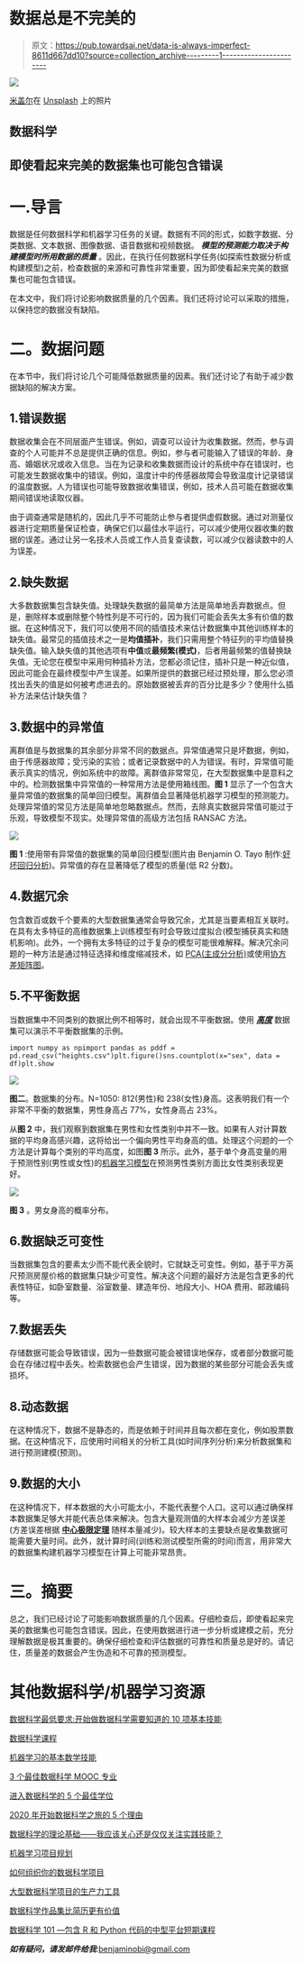 # 数据总是不完美的

> 原文：<https://pub.towardsai.net/data-is-always-imperfect-8611d667dd10?source=collection_archive---------1----------------------->

![](img/2081413bc0c932e6bc31fbc477cc2b41.png)

[米盖尔](https://unsplash.com/@voodoolx?utm_source=medium&utm_medium=referral)在 [Unsplash](https://unsplash.com?utm_source=medium&utm_medium=referral) 上的照片

## 数据科学

## 即使看起来完美的数据集也可能包含错误

# 一.导言

数据是任何数据科学和机器学习任务的关键。数据有不同的形式，如数字数据、分类数据、文本数据、图像数据、语音数据和视频数据。 ***模型的预测能力取决于构建模型时所用数据的质量*** 。因此，在执行任何数据科学任务(如探索性数据分析或构建模型)之前，检查数据的来源和可靠性非常重要，因为即使看起来完美的数据集也可能包含错误。

在本文中，我们将讨论影响数据质量的几个因素。我们还将讨论可以采取的措施，以保持您的数据没有缺陷。

# 二。数据问题

在本节中，我们将讨论几个可能降低数据质量的因素。我们还讨论了有助于减少数据缺陷的解决方案。

## 1.错误数据

数据收集会在不同层面产生错误。例如，调查可以设计为收集数据。然而，参与调查的个人可能并不总是提供正确的信息。例如，参与者可能输入了错误的年龄、身高、婚姻状况或收入信息。当在为记录和收集数据而设计的系统中存在错误时，也可能发生数据收集中的错误。例如，温度计中的传感器故障会导致温度计记录错误的温度数据。人为错误也可能导致数据收集错误，例如，技术人员可能在数据收集期间错误地读取仪器。

由于调查通常是随机的，因此几乎不可能防止参与者提供虚假数据。通过对测量仪器进行定期质量保证检查，确保它们以最佳水平运行，可以减少使用仪器收集的数据的误差。通过让另一名技术人员或工作人员复查读数，可以减少仪器读数中的人为误差。

## 2.缺失数据

大多数数据集包含缺失值。处理缺失数据的最简单方法是简单地丢弃数据点。但是，删除样本或删除整个特性列是不可行的，因为我们可能会丢失太多有价值的数据。在这种情况下，我们可以使用不同的插值技术来估计数据集中其他训练样本的缺失值。最常见的插值技术之一是**均值插补**，我们只需用整个特征列的平均值替换缺失值。输入缺失值的其他选项有**中值**或**最频繁(模式)**，后者用最频繁的值替换缺失值。无论您在模型中采用何种插补方法，您都必须记住，插补只是一种近似值，因此可能会在最终模型中产生误差。如果所提供的数据已经过预处理，那么您必须找出丢失的值是如何被考虑进去的。原始数据被丢弃的百分比是多少？使用什么插补方法来估计缺失值？

## 3.数据中的异常值

离群值是与数据集的其余部分非常不同的数据点。异常值通常只是坏数据，例如，由于传感器故障；受污染的实验；或者记录数据中的人为错误。有时，异常值可能表示真实的情况，例如系统中的故障。离群值非常常见，在大型数据集中是意料之中的。检测数据集中异常值的一种常用方法是使用箱线图。**图 1** 显示了一个包含大量异常值的数据集的简单回归模型。离群值会显著降低机器学习模型的预测能力。处理异常值的常见方法是简单地忽略数据点。然而，去除真实数据异常值可能过于乐观，导致模型不现实。处理异常值的高级方法包括 RANSAC 方法。

![](img/07dbe26bac55c97af17bff5b9d8d73e7.png)

**图 1** :使用带有异常值的数据集的简单回归模型(图片由 Benjamin O. Tayo 制作:[好坏回归分析](https://medium.com/towards-artificial-intelligence/bad-and-good-regression-analysis-700ca9b506ff))。异常值的存在显著降低了模型的质量(低 R2 分数)。

## 4.数据冗余

包含数百或数千个要素的大型数据集通常会导致冗余，尤其是当要素相互关联时。在具有太多特征的高维数据集上训练模型有时会导致过度拟合(模型捕获真实和随机影响)。此外，一个拥有太多特征的过于复杂的模型可能很难解释。解决冗余问题的一种方法是通过特征选择和维度缩减技术，如 [PCA(主成分分析)](https://medium.com/towards-artificial-intelligence/mathematics-of-principal-component-analysis-with-r-code-implementation-595a340908fa)或使用[协方差矩阵图](https://medium.com/towards-artificial-intelligence/feature-selection-and-dimensionality-reduction-using-covariance-matrix-plot-b4c7498abd07)。

## 5.不平衡数据

当数据集中不同类别的数据比例不相等时，就会出现不平衡数据。使用 [***高度***](https://github.com/bot13956/Bayes_theorem) 数据集可以演示不平衡数据集的示例。

```
import numpy as npimport pandas as pddf = pd.read_csv("heights.csv")plt.figure()sns.countplot(x="sex", data = df)plt.show
```

![](img/2b23de4f245c1c6b3cf8beb6d5fd70be.png)

**图二**。数据集的分布。N=1050: 812(男性)和 238(女性)身高。这表明我们有一个非常不平衡的数据集，男性身高占 77%，女性身高占 23%。

从**图 2** 中，我们观察到数据集在男性和女性类别中并不一致。如果有人对计算数据的平均身高感兴趣，这将给出一个偏向男性平均身高的值。处理这个问题的一个方法是计算每个类别的平均高度，如图**图 3** 所示。此外，基于单个身高变量的用于预测性别(男性或女性)的[机器学习模型](https://medium.com/towards-artificial-intelligence/bayes-theorem-explained-66ebf8285fcc)在预测男性类别方面比女性类别表现更好。

![](img/dc027008b003f5d11a5de51e77f61059.png)

**图 3** 。男女身高的概率分布。

## 6.数据缺乏可变性

当数据集包含的要素太少而不能代表全貌时，它就缺乏可变性。例如，基于平方英尺预测房屋价格的数据集只缺少可变性。解决这个问题的最好方法是包含更多的代表性特征，如卧室数量、浴室数量、建造年份、地段大小、HOA 费用、邮政编码等。

## 7.数据丢失

存储数据可能会导致错误，因为一些数据可能会被错误地保存，或者部分数据可能会在存储过程中丢失。检索数据也会产生错误，因为数据的某些部分可能会丢失或损坏。

## 8.动态数据

在这种情况下，数据不是静态的，而是依赖于时间并且每次都在变化，例如股票数据。在这种情况下，应使用时间相关的分析工具(如时间序列分析)来分析数据集和进行预测建模(预测)。

## 9.数据的大小

在这种情况下，样本数据的大小可能太小，不能代表整个人口。这可以通过确保样本数据集足够大并能代表总体来解决。包含大量观测值的大样本会减少方差误差(方差误差根据 [**中心极限定理**](https://towardsdatascience.com/proof-of-central-limit-theorem-using-monte-carlo-simulation-34925a7bc64a) 随样本量减少)。较大样本的主要缺点是收集数据可能需要大量时间。此外，就计算时间(训练和测试模型所需的时间)而言，用非常大的数据集构建机器学习模型在计算上可能非常昂贵。

# 三。摘要

总之，我们已经讨论了可能影响数据质量的几个因素。仔细检查后，即使看起来完美的数据集也可能包含错误。因此，在使用数据进行进一步分析或建模之前，充分理解数据是极其重要的。确保仔细检查和评估数据的可靠性和质量总是好的。请记住，质量差的数据会产生伪造和不可靠的预测模型。

# 其他数据科学/机器学习资源

[数据科学最低要求:开始做数据科学需要知道的 10 项基本技能](https://towardsdatascience.com/data-science-minimum-10-essential-skills-you-need-to-know-to-start-doing-data-science-e5a5a9be5991)

[数据科学课程](https://medium.com/towards-artificial-intelligence/data-science-curriculum-bf3bb6805576)

[机器学习的基本数学技能](https://medium.com/towards-artificial-intelligence/4-math-skills-for-machine-learning-12bfbc959c92)

[3 个最佳数据科学 MOOC 专业](https://medium.com/towards-artificial-intelligence/3-best-data-science-mooc-specializations-d58da382f628)

[进入数据科学的 5 个最佳学位](https://towardsdatascience.com/5-best-degrees-for-getting-into-data-science-c3eb067883b1)

[2020 年开始数据科学之旅的 5 个理由](https://towardsdatascience.com/5-reasons-why-you-should-begin-your-data-science-journey-in-2020-2b4a0a5e4239)

[数据科学的理论基础——我应该关心还是仅仅关注实践技能？](https://towardsdatascience.com/theoretical-foundations-of-data-science-should-i-care-or-simply-focus-on-hands-on-skills-c53fb0caba66)

[机器学习项目规划](https://towardsdatascience.com/machine-learning-project-planning-71bdb3a44349)

[如何组织你的数据科学项目](https://towardsdatascience.com/how-to-organize-your-data-science-project-dd6599cf000a)

[大型数据科学项目的生产力工具](https://medium.com/towards-artificial-intelligence/productivity-tools-for-large-scale-data-science-projects-64810dfbb971)

[数据科学作品集比简历更有价值](https://towardsdatascience.com/a-data-science-portfolio-is-more-valuable-than-a-resume-2d031d6ce518)

[数据科学 101 —包含 R 和 Python 代码的中型平台短期课程](https://medium.com/towards-artificial-intelligence/data-science-101-a-short-course-on-medium-platform-with-r-and-python-code-included-3cdc9d489c6d)

***如有疑问，请发邮件给我***:benjaminobi@gmail.com